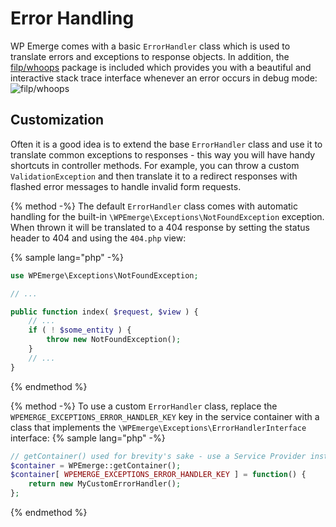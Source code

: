 # Error Handling

WP Emerge comes with a basic `ErrorHandler` class which is used to translate errors and exceptions to response objects.
In addition, the [filp/whoops](https://github.com/filp/whoops) package is included which provides you with a beautiful and interactive stack trace interface whenever an error occurs in debug mode:
![filp/whoops](https://camo.githubusercontent.com/31a4e1410e740fd0ccda128cbcab8723f45e7e73/687474703a2f2f692e696d6775722e636f6d2f305651706539362e706e67)

## Customization

Often it is a good idea is to extend the base `ErrorHandler` class and use it to translate common exceptions to responses - this way you will have handy shortcuts in controller methods. For example, you can throw a custom `ValidationException` and then translate it to a redirect responses with flashed error messages to handle invalid form requests.

{% method -%}
The default `ErrorHandler` class comes with automatic handling for the built-in `\WPEmerge\Exceptions\NotFoundException` exception. When thrown it will be translated to a 404 response by setting the status header to 404 and using the `404.php` view:

{% sample lang="php" -%}
```php
use WPEmerge\Exceptions\NotFoundException;

// ...

public function index( $request, $view ) {
    // ...
    if ( ! $some_entity ) {
        throw new NotFoundException();
    }
    // ...
}
```
{% endmethod %}

{% method -%}
To use a custom `ErrorHandler` class, replace the `WPEMERGE_EXCEPTIONS_ERROR_HANDLER_KEY` key in the service container with a class that implements the `\WPEmerge\Exceptions\ErrorHandlerInterface` interface:
{% sample lang="php" -%}
```php
// getContainer() used for brevity's sake - use a Service Provider instead.
$container = WPEmerge::getContainer();
$container[ WPEMERGE_EXCEPTIONS_ERROR_HANDLER_KEY ] = function() {
    return new MyCustomErrorHandler();
};
```
{% endmethod %}
